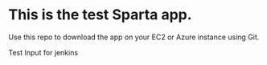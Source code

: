 # This is the test Sparta app.

Use this repo to download the app on your EC2 or Azure instance using Git.

Test Input for jenkins

